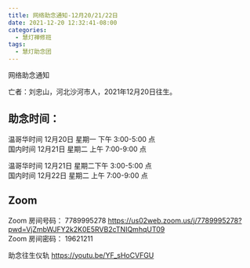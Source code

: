 ```yaml
---
title: 网络助念通知-12月20/21/22日
date: 2021-12-20 12:32:41-08:00
categories:
  - 慧灯禅修班
tags:
  - 慧灯助念团
---
```

网络助念通知

亡者：刘忠山，河北沙河市人，2021年12月20日往生。

## 助念时间：  
温哥华时间 12月20日 星期一 下午 3:00-5:00 点  
国内时间 12月21日 星期二 上午 7:00-9:00 点  

温哥华时间 12月21日 星期二下午 3:00-5:00 点  
国内时间 12月22日 星期二 上午 7:00-9:00 点

## Zoom
Zoom 房间号码： 7789995278 <https://us02web.zoom.us/j/7789995278?pwd=VjZmbWJFY2k2K0E5RVB2cTNIQmhqUT09>  
Zoom 房间密码： 19621211

助念往生仪轨
<https://youtu.be/YF_sHoCVFGU>